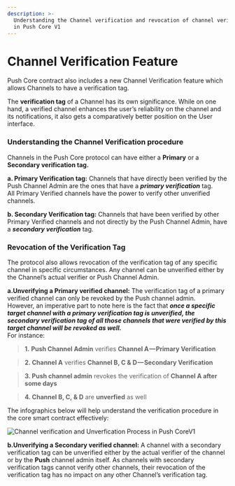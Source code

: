 ```yaml
---
description: >-
  Understanding the Channel verification and revocation of channel verification
  in Push Core V1
---
```


# Channel Verification Feature

Push  Core contract also includes a new Channel Verification feature which allows Channels to have a verification tag.

The **verification tag** of a Channel has its own significance. While on one hand, a verified channel enhances the user’s reliability on the channel and its notifications, it also gets a comparatively better position on the User interface.&#x20;

### **Understanding the Channel Verification procedure**

Channels in the Push Core protocol can have either a **Primary** or a **Secondary verification tag.**

**a. Primary Verification tag:** Channels that have directly been verified by the Push Channel Admin are the ones that have a _**primary verification**_ tag.<br/>
All Primary Verified channels have the power to verify other unverified channels.

**b. Secondary Verification tag:** Channels that have been verified by other Primary Verified channels and not directly by the Push Channel Admin, have a _**secondary verification**_ tag.

### **Revocation of the Verification Tag**

The protocol also allows revocation of the verification tag of any specific channel in specific circumstances. Any channel can be unverified either by the Channel’s actual verifier or Push Channel Admin.

**a.Unverifying a Primary verified channel:** The verification tag of a primary verified channel can only be revoked by the Push channel admin. <br/>
However, an imperative part to note here is the fact that _**once a specific target channel with a primary verification tag is unverified, the secondary verification tag of all those channels that were verified by this target channel will be revoked as well.**_<br/>
For instance:

> &#x20;**1.** **Push Channel Admin** verifies **Channel A — Primary Verification**

> **2. Channel A** verifies **Channel B, C & D — Secondary Verification**

> **3. Push channel admin** revokes the verification of **Channel A after some days**

> **4. Channel B, C, & D** are **unverfied** as well

The infographics below will help understand the verification procedure in the core smart contract effectively:

![Channel verification and Unverfication Process in Push CoreV1](../../../../static/assets/docs/articles/channel-verification.png)

**b.Unverifying a Secondary verified channel:** A channel with a secondary verification tag can be unverified either by the actual verifier of the channel or by the **Push** channel admin itself. As channels with secondary verification tags cannot verify other channels, their revocation of the verification tag has no impact on any other Channel’s verification tag.
